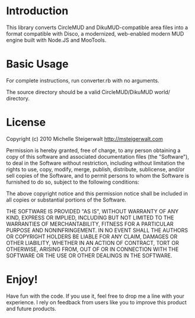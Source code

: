 Introduction
==============

This library converts CircleMUD and DikuMUD-compatible area files into a 
format compatible with Disco, a modernized, web-enabled modern MUD engine
built with Node.JS and MooTools.

Basic Usage
==============

For complete instructions, run converter.rb with no arguments.

The source directory should be a valid CircleMUD/DikuMUD world/ directory.

License
==============

Copyright (c) 2010 Michelle Steigerwalt  <http://msteigerwalt.com>

Permission is hereby granted, free of charge, to any person obtaining a copy
of this software and associated documentation files (the "Software"), to deal
in the Software without restriction, including without limitation the rights
to use, copy, modify, merge, publish, distribute, sublicense, and/or sell
copies of the Software, and to permit persons to whom the Software is
furnished to do so, subject to the following conditions:

The above copyright notice and this permission notice shall be included in
all copies or substantial portions of the Software.

THE SOFTWARE IS PROVIDED "AS IS", WITHOUT WARRANTY OF ANY KIND, EXPRESS OR
IMPLIED, INCLUDING BUT NOT LIMITED TO THE WARRANTIES OF MERCHANTABILITY,
FITNESS FOR A PARTICULAR PURPOSE AND NONINFRINGEMENT. IN NO EVENT SHALL THE
AUTHORS OR COPYRIGHT HOLDERS BE LIABLE FOR ANY CLAIM, DAMAGES OR OTHER
LIABILITY, WHETHER IN AN ACTION OF CONTRACT, TORT OR OTHERWISE, ARISING FROM,
OUT OF OR IN CONNECTION WITH THE SOFTWARE OR THE USE OR OTHER DEALINGS IN
THE SOFTWARE.

Enjoy!
==============

Have fun with the code.  If you use it, feel free to drop me a line with your
experience.  I rely on feedback from users like you to improve this product and
future products.
